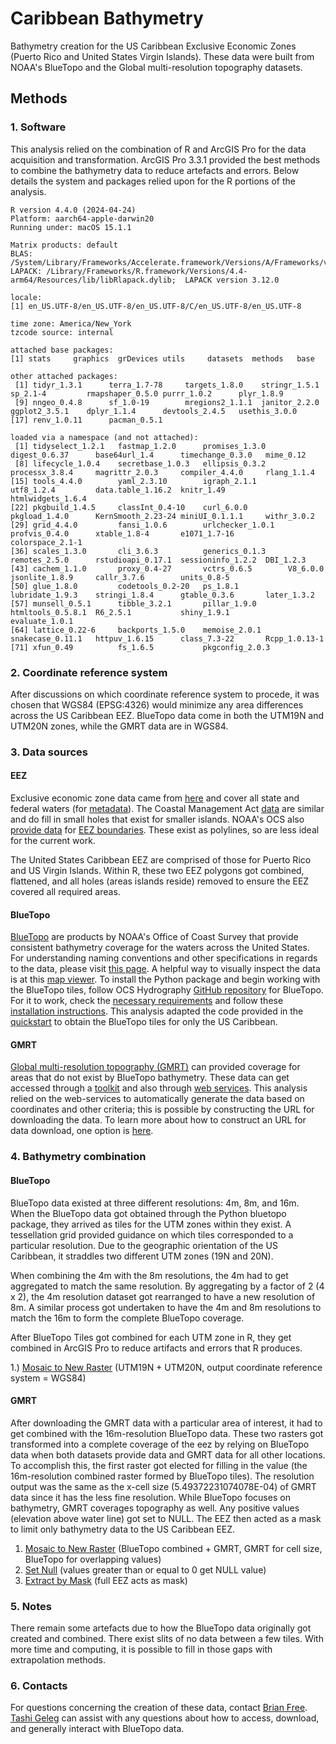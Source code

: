 # Caribbean Bathymetry
Bathymetry creation for the US Caribbean Exclusive Economic Zones (Puerto Rico and United States Virgin Islands). These data were built from 
NOAA's BlueTopo and the Global multi-resolution topography datasets.

## Methods
### 1. Software
This analysis relied on the combination of R and ArcGIS Pro for the data acquisition and transformation. ArcGIS Pro 3.3.1 provided the best methods to combine the bathymetry data to reduce artefacts and errors.
Below details the system and packages relied upon for the R portions of the analysis.

```
R version 4.4.0 (2024-04-24)
Platform: aarch64-apple-darwin20
Running under: macOS 15.1.1

Matrix products: default
BLAS:   /System/Library/Frameworks/Accelerate.framework/Versions/A/Frameworks/vecLib.framework/Versions/A/libBLAS.dylib 
LAPACK: /Library/Frameworks/R.framework/Versions/4.4-arm64/Resources/lib/libRlapack.dylib;  LAPACK version 3.12.0

locale:
[1] en_US.UTF-8/en_US.UTF-8/en_US.UTF-8/C/en_US.UTF-8/en_US.UTF-8

time zone: America/New_York
tzcode source: internal

attached base packages:
[1] stats     graphics  grDevices utils     datasets  methods   base     

other attached packages:
 [1] tidyr_1.3.1      terra_1.7-78     targets_1.8.0    stringr_1.5.1    sp_2.1-4         rmapshaper_0.5.0 purrr_1.0.2      plyr_1.8.9      
 [9] nngeo_0.4.8      sf_1.0-19        mregions2_1.1.1  janitor_2.2.0    ggplot2_3.5.1    dplyr_1.1.4      devtools_2.4.5   usethis_3.0.0   
[17] renv_1.0.11      pacman_0.5.1    

loaded via a namespace (and not attached):
 [1] tidyselect_1.2.1   fastmap_1.2.0      promises_1.3.0     digest_0.6.37      base64url_1.4      timechange_0.3.0   mime_0.12         
 [8] lifecycle_1.0.4    secretbase_1.0.3   ellipsis_0.3.2     processx_3.8.4     magrittr_2.0.3     compiler_4.4.0     rlang_1.1.4       
[15] tools_4.4.0        yaml_2.3.10        igraph_2.1.1       utf8_1.2.4         data.table_1.16.2  knitr_1.49         htmlwidgets_1.6.4 
[22] pkgbuild_1.4.5     classInt_0.4-10    curl_6.0.0         pkgload_1.4.0      KernSmooth_2.23-24 miniUI_0.1.1.1     withr_3.0.2       
[29] grid_4.4.0         fansi_1.0.6        urlchecker_1.0.1   profvis_0.4.0      xtable_1.8-4       e1071_1.7-16       colorspace_2.1-1  
[36] scales_1.3.0       cli_3.6.3          generics_0.1.3     remotes_2.5.0      rstudioapi_0.17.1  sessioninfo_1.2.2  DBI_1.2.3         
[43] cachem_1.1.0       proxy_0.4-27       vctrs_0.6.5        V8_6.0.0           jsonlite_1.8.9     callr_3.7.6        units_0.8-5       
[50] glue_1.8.0         codetools_0.2-20   ps_1.8.1           lubridate_1.9.3    stringi_1.8.4      gtable_0.3.6       later_1.3.2       
[57] munsell_0.5.1      tibble_3.2.1       pillar_1.9.0       htmltools_0.5.8.1  R6_2.5.1           shiny_1.9.1        evaluate_1.0.1    
[64] lattice_0.22-6     backports_1.5.0    memoise_2.0.1      snakecase_0.11.1   httpuv_1.6.15      class_7.3-22       Rcpp_1.0.13-1     
[71] xfun_0.49          fs_1.6.5           pkgconfig_2.0.3   
```

### 2. Coordinate reference system
After discussions on which coordinate reference system to procede, it was chosen that WGS84 (EPSG:4326) would minimize any area differences across the US Caribbean EEZ. BlueTopo data come in both the UTM19N and UTM20N zones, while the GMRT data are in WGS84.

### 3. Data sources
#### EEZ
Exclusive economic zone data came from [here](https://marinecadastre.gov/downloads/data/mc/FederalStateWaters.zip) and cover all state and federal waters (for [metadata](https://www.fisheries.noaa.gov/inport/item/54383)). The Coastal Management Act [data](https://hub.marinecadastre.gov/datasets/noaa::coastal-zone-management-act/about) are similar and do fill in small holes that exist for smaller islands.
NOAA's OCS also [provide data](https://nauticalcharts.noaa.gov/data/us-maritime-limits-and-boundaries.html) for [EEZ boundaries](https://maritimeboundaries.noaa.gov/downloads/USMaritimeLimitsAndBoundariesSHP.zip). These exist as polylines, so are less ideal for the current work.

The United States Caribbean EEZ are comprised of those for Puerto Rico and US Virgin Islands. Within R, these two EEZ polygons got combined, flattened, and all holes (areas islands reside) removed to ensure the EEZ covered all required areas.

#### BlueTopo
[BlueTopo](https://nauticalcharts.noaa.gov/data/bluetopo.html) are products by NOAA's Office of Coast Survey that provide consistent bathymetry coverage for the waters across the United States. For understanding naming conventions and other specifications in regards to the data, please visit [this page](https://nauticalcharts.noaa.gov/data/bluetopo_specs.html).
A helpful way to visually inspect the data is at this [map viewer](https://nowcoast.noaa.gov/). To install the Python package and begin working with the BlueTopo tiles, follow OCS Hydrography [GitHub repository](https://github.com/noaa-ocs-hydrography/BlueTopo) for BlueTopo. For it to work, check the [necessary requirements](https://github.com/noaa-ocs-hydrography/BlueTopo#requirements) and follow these [installation instructions](https://github.com/noaa-ocs-hydrography/BlueTopo#installation).
This analysis adapted the code provided in the [quickstart](https://github.com/noaa-ocs-hydrography/BlueTopo?tab=readme-ov-file#quickstart) to obtain the BlueTopo tiles for only the US Caribbean.

#### GMRT
[Global multi-resolution topography (GMRT)](https://www.gmrt.org/) can provided coverage for areas that do not exist by BlueTopo bathymetry. These data can get accessed through a [toolkit](https://www.gmrt.org/GMRTMapTool/) and also through [web services](https://www.gmrt.org/services/index.php). This analysis relied on the web-services to automatically generate the data based on coordinates and other criteria; this is possible by constructing the URL for downloading the data. To learn more about how to construct an URL for data download, one option is [here](https://www.gmrt.org/services/gridserverinfo.php#!/services/getGMRTGrid).

### 4. Bathymetry combination
#### BlueTopo
BlueTopo data existed at three different resolutions: 4m, 8m, and 16m. When the BlueTopo data got obtained through the Python bluetopo 
package, they arrived as tiles for the UTM zones within they exist. A tessellation grid provided guidance on which tiles corresponded 
to a particular resolution. Due to the geographic orientation of the US Caribbean, it straddles two different UTM zones (19N and 20N).

When combining the 4m with the 8m resolutions, the 4m had to get aggregated to match the same resolution. By aggregating by a factor of 2
(4 x 2), the 4m resolution dataset got rearranged to have a new resolution of 8m. A similar process got undertaken to have the 4m and 8m 
resolutions to match the 16m to form the complete BlueTopo coverage.

After BlueTopo Tiles got combined for each UTM zone in R, they get combined in ArcGIS Pro to reduce artifacts and errors that R produces.

1.) [Mosaic to New Raster](https://pro.arcgis.com/en/pro-app/latest/tool-reference/data-management/mosaic-to-new-raster.htm) (UTM19N + UTM20N, output coordinate reference system = WGS84)

#### GMRT
After downloading the GMRT data with a particular area of interest, it had to get combined with the 16m-resolution BlueTopo data. These two rasters got 
transformed into a complete coverage of the eez by relying on BlueTopo data when both datasets provide data and GMRT data for all other locations. To 
accomplish this, the first raster got elected for filling in the value (the 16m-resolution combined raster formed by BlueTopo tiles). The resolution 
output was the same as the x-cell size (5.49372231074078E-04) of GMRT data since it has the less fine resolution. While BlueTopo focuses on bathymetry,
GMRT coverages topography as well. Any positive values (elevation above water line) got set to NULL. The EEZ then acted as a mask to limit only bathymetry
data to the US Caribbean EEZ.

1. [Mosaic to New Raster](https://pro.arcgis.com/en/pro-app/latest/tool-reference/data-management/mosaic-to-new-raster.htm) (BlueTopo combined + GMRT, GMRT for cell size, BlueTopo for overlapping values)
2. [Set Null](https://pro.arcgis.com/en/pro-app/latest/tool-reference/spatial-analyst/set-null.htm) (values greater than or equal to 0 get NULL value)
3. [Extract by Mask](https://pro.arcgis.com/en/pro-app/latest/tool-reference/spatial-analyst/extract-by-mask.htm) (full EEZ acts as mask)

### 5. Notes
There remain some artefacts due to how the BlueTopo data originally got created and combined. There exist slits of no data between a few tiles. With more time and computing, it is possible to fill in those gaps with extrapolation methods.

### 6. Contacts
For questions concerning the creation of these data, contact [Brian Free](mailto:brian.free@gmail.com).
[Tashi Geleg](mailto:phuntsok.geleg@noaa.gov) can assist with any questions about how to access, download, and generally interact with BlueTopo data.
